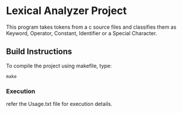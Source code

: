# Lexical Analyzer Project

This program takes tokens from a c source files and classifies them as Keyword, Operator, Constant, Identifier or a Special Character.


## Build Instructions
To compile the project using makefile, type: 

`make`


### Execution

refer the Usage.txt file for execution details.
